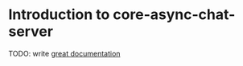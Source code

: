 # Introduction to core-async-chat-server

TODO: write [great documentation](http://jacobian.org/writing/what-to-write/)
